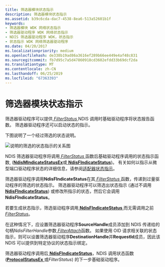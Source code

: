 ```yaml
---
title: 筛选器模块状态指示
description: 筛选器模块状态指示
ms.assetid: b39c6cda-dac7-4538-8ea6-513a52601b1f
keywords:
- 筛选器模块 WDK 网络状态指示
- 筛选器驱动程序 WDK 网络状态指示
- NDIS 筛选器驱动程序 WDK，状态指示
- 状态指示 WDK 网络筛选器驱动程序
ms.date: 04/20/2017
ms.localizationpriority: medium
ms.openlocfilehash: de338b19ad86a3616ef289b66ee449e4af48c831
ms.sourcegitcommit: fb7d95c7a5d47860918cd3602efdd33b69dcf2da
ms.translationtype: MT
ms.contentlocale: zh-CN
ms.lasthandoff: 06/25/2019
ms.locfileid: "67363393"
---
```

# <a name="filter-module-status-indications"></a>筛选器模块状态指示





筛选器驱动程序可以提供[ *FilterStatus* ](https://docs.microsoft.com/windows-hardware/drivers/ddi/content/ndis/nc-ndis-filter_status) NDIS 调用时基础驱动程序将状态报告函数。 筛选器驱动程序还可以启动状态的指示。

下图说明了一个经过筛选的状态说明。

![说明的筛选的状态指示的关系图](images/statusfilter.png)

NDIS 筛选器驱动程序将调用[ *FilterStatus* ](https://docs.microsoft.com/windows-hardware/drivers/ddi/content/ndis/nc-ndis-filter_status)函数后基础驱动程序调用的状态指示函数, ([**NdisMIndicateStatusEx**](https://docs.microsoft.com/windows-hardware/drivers/ddi/content/ndis/nf-ndis-ndismindicatestatusex)或[ **NdisFIndicateStatus**](https://docs.microsoft.com/windows-hardware/drivers/ddi/content/ndis/nf-ndis-ndisfindicatestatus))。 有关如何以指示从微型端口驱动程序状态的详细信息，请参阅[适配器状态指示](miniport-adapter-status-indications.md)。

筛选器驱动程序调用**NdisFIndicateStatus**在其[ *FilterStatus* ](https://docs.microsoft.com/windows-hardware/drivers/ddi/content/ndis/nc-ndis-filter_status)函数，传递到过量驱动程序的筛选的状态指示。 筛选器驱动程序可以筛选出状态指示 (通过不调用[ **NdisFIndicateStatus**](https://docs.microsoft.com/windows-hardware/drivers/ddi/content/ndis/nf-ndis-ndisfindicatestatus)) 或修改所指示的状态，然后它会调用**NdisFIndicateStatus**。

若要生成状态指示，筛选驱动程序调用[ **NdisFIndicateStatus** ](https://docs.microsoft.com/windows-hardware/drivers/ddi/content/ndis/nf-ndis-ndisfindicatestatus)而无需调用之前[ *FilterStatus*](https://docs.microsoft.com/windows-hardware/drivers/ddi/content/ndis/nc-ndis-filter_status)。

在这种情况下，应设置筛选器驱动程序**SourceHandle**成员添加到 NDIS 传递给的句柄*NdisFilterHandle*参数[ *FilterAttach*](https://docs.microsoft.com/windows-hardware/drivers/ddi/content/ndis/nc-ndis-filter_attach)函数。 如果使用 OID 请求相关联的状态指示，则可以设置筛选器驱动程序**DestinationHandle**并**RequestId**成员，因此该 NDIS 可以提供到特定协议的状态指示绑定。

筛选器驱动程序调用后[ **NdisFIndicateStatus**](https://docs.microsoft.com/windows-hardware/drivers/ddi/content/ndis/nf-ndis-ndisfindicatestatus)，NDIS 调用状态函数 ([**ProtocolStatusEx** ](https://docs.microsoft.com/windows-hardware/drivers/ddi/content/ndis/nc-ndis-protocol_status_ex)或*FilterStatus*) 的下一步基础驱动程序。

 

 





